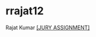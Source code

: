 # rrajat12
Rajat Kumar
[[JURY ASSIGNMENT]](https://nift-web-design-delhi.github.io/rrajat12/jheeni/)

